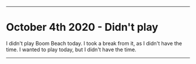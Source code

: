 
***

# October 4th 2020 - Didn't play

I didn't play Boom Beach today. I took a break from it, as I didn't have the time. I wanted to play today, but I didn't have the time.

***
